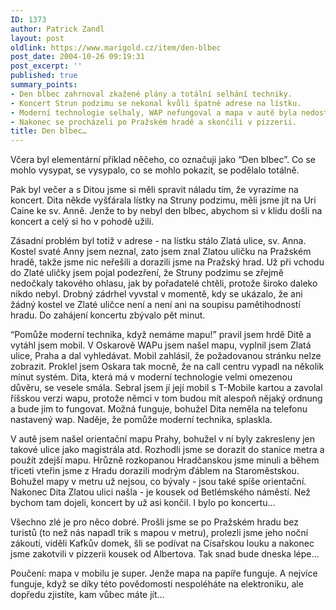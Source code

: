 ```yaml
---
ID: 1373
author: Patrick Zandl
layout: post
oldlink: https://www.marigold.cz/item/den-blbec
post_date: 2004-10-26 09:19:31
post_excerpt: ''
published: true
summary_points:
- Den blbec zahrnoval zkažené plány a totální selhání techniky.
- Koncert Strun podzimu se nekonal kvůli špatné adrese na lístku.
- Moderní technologie selhaly, WAP nefungoval a mapa v autě byla nedostatečná.
- Nakonec se procházeli po Pražském hradě a skončili v pizzerii.
title: Den blbec…
---
```


<p>
Včera byl elementární příklad něčeho, co označuji jako &#8220;Den blbec&#8221;. Co se mohlo vysypat, se vysypalo, co se mohlo pokazit, se podělalo totálně.</p>

<p>
Pak byl večer a s Ditou jsme si měli spravit náladu tím, že vyrazíme na koncert. Dita někde vyšťárala lístky na Struny podzimu, měli jsme jít na Uri Caine ke sv. Anně. Jenže to by nebyl den blbec, abychom si v klidu došli na koncert a celý si ho v pohodě užili.</p>

<p>
Zásadní problém byl totiž v adrese - na lístku stálo Zlatá ulice, sv. Anna. Kostel svaté Anny jsem neznal, zato jsem znal Zlatou uličku na Pražském hradě, takže jsme nic neřešili a dorazili jsme na Pražský hrad. Už při vchodu do Zlaté uličky jsem pojal podezření, že Struny podzimu se zřejmě nedočkaly takového ohlasu, jak by pořadatelé chtěli, protože široko daleko nikdo nebyl. Drobný zádrhel vyvstal v momentě, kdy se ukázalo, že ani žádný kostel ve Zlaté uličce není a není ani na soupisu pamětihodností hradu. Do zahájení koncertu zbývalo pět minut. </p>

<p>
&#8220;Pomůže moderní technika, když nemáme mapu!&#8221; pravil jsem hrdě Ditě a vytáhl jsem mobil. V Oskarově WAPu jsem našel mapu, vyplnil jsem Zlatá ulice, Praha a dal vyhledávat. Mobil zahlásil, že požadovanou stránku nelze zobrazit. Proklel jsem Oskara tak mocně, že na call centru vypadl na několik minut systém. Dita, která má v moderní technologie velmi omezenou důvěru, se vesele smála. Sebral jsem jí její mobil s T-Mobile kartou a zavolal říšskou verzi wapu, protože němci v tom budou mít alespoň nějaký ordnung a bude jim to fungovat. Možná funguje, bohužel Dita neměla na telefonu nastavený wap. Naděje, že pomůže moderní technika, splaskla. </p>

<p>
V autě jsem našel orientační mapu Prahy, bohužel v ní byly zakresleny jen takové ulice jako magistrála atd. Rozhodli jsme se dorazit do stanice metra a použít zdejší mapu. Hrůzně rozkopanou Hradčanskou jsme minuli a během třiceti vteřin jsme z Hradu dorazili modrým ďáblem na Staroměstskou. Bohužel mapy v metru už nejsou, co bývaly - jsou také spíše orientační. Nakonec Dita Zlatou ulici našla - je kousek od Betlémského náměstí. Než bychom tam dojeli, koncert by už asi končil. I bylo po koncertu&#8230; </p>

<p>
Všechno zlé je pro něco dobré. Prošli jsme se po Pražském hradu bez turistů (to než nás napadl trik s mapou v metru), prolezli jsme jeho noční zákoutí, viděli Kafkův domek, šli se podívat na Císařskou louku a nakonec jsme zakotvili v pizzerii kousek od Albertova. Tak snad bude dneska lépe&#8230; </p>

<p>
Poučení: mapa v mobilu je super. Jenže mapa na papíře funguje. A nejvíce funguje, když se díky této povědomosti nespoléháte na elektroniku, ale dopředu zjistíte, kam vůbec máte jít&#8230;
</p>